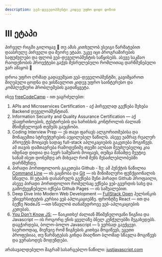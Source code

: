 ```yaml
---
description: ვებ-დეველოპმენტი კიდევ უფრო დიდი დოზით
---
```


# III ეტაპი

პირველ რიგში გილოცავ 🎉 თუ ამას კითხულობ ესეიგი წარმატებით დაასრულე პირველი და მეორე ეტაპი. უკვე იცი პროგრამირების საფუძვლები და ფლობ ვებ-დეველოპმენტის საწყისებს. ასევე საკმაო რაოდენობის პროექტები გაქვს შესრულებული რომლითაც დარწმუნებული ვარ ამაყობ 💪

დროა უფრო ღრმად გადავეშვათ ვებ-დეველოპმენტში, გავიმყაროთ მიღებული ცოდნა და ვისწავლოთ კიდევ უფრო საინტერესო და კომპლექსური პრობლემების გადაწყვეტა.

ისევ [freeCodeCamp](https://www.freecodecamp.org/learn) - ით ვაგრძელებთ:

1. APIs and Microservices Certification - აქ პირველად გექნება შეხება Backend დეველოპმენტთან.
2. Information Security and Quality Assurance Certification — აქ უსაფრთხოების, ტესტირების და ხარისხის კონტროლის ძალიან მნიშვნელოვან თემებს გაეცნობი.
3. Coding Interview Prep — ეს თავი ფარავს ალგორითმებისა და მონაცემთა სტრუქტურების აუცილებელ ნაწილს. ასევე უამრავ რეალურ პროექტს მოიცავს სადაც full-stack აპლიკაციების გაკეთება მოგიწევს. ამ თავის დამთავრება რამოდენიმე თვეში ალბათ შეუძლებელიც კია იმდნად დიდია და ბევრ სამუშაოს მოიცავს, თუმცა მანამდე შეუტიე სანამ ისეთ დონემდე არ მიხვალ რომ შენს შესაძლებლობებში დარწმუნდე.
4. პირადი პორთფოლიოს გაკეთება Github - ზე: ამ პუნქტის ნაწილია [Command Line](https://missing.csail.mit.edu/2020/command-line/) — ის გაცნობა და [Git](https://missing.csail.mit.edu/2020/version-control/) — ის მინიმალური ფუნქციონალის სწავლა. III ეტაპის დასასრულს გექნება შენი პირადი Github პროფაილი, ასევე პირადი პორთფოლიო რომელსაც ექნება ვებ-გვერდის სახე და გამოქვეყნებული იქნება Github Pages — ის საშუალებით.
5. Deep Dive Into Modern Web Development — [FullStack Open](https://fullstackopen.com/en/) ჰელსინკის უნივერსიტეტის კურსია ვებ აპლიკაციებზე. ფრონტზე React — ით და ბექზე NodeJS —ით სწავლობ თანამედროვე ვებ-აპლიკაციების კეთებას.
6. [You Don’t Know JS:](https://github.com/getify/You-Dont-Know-JS/) — წაიკითხე! ძალიან მნიშვნელოვანი წიგნია და Javascript — ის როგორც ენის ყველაზე ბნელ კუნჭულებში შეგახედებს. დაგჭირდება, ბოლო-ბოლო Javascript — ს ვერსად გაექცევი. საერთოდაც, მიეჩვიე რომ წიგნების კითხვა მოგიწევს, ეგეთი პროფესიაა, თუ წარმატებას გინდა მიაღწიო ბლომად სწავლა მოგიწევს და ვერასოდეს მოდუნდები.

არასავალდებულო მაგრამ სასარგებლო ნაწილი: [justjavascript.com](https://justjavascript.com/)


